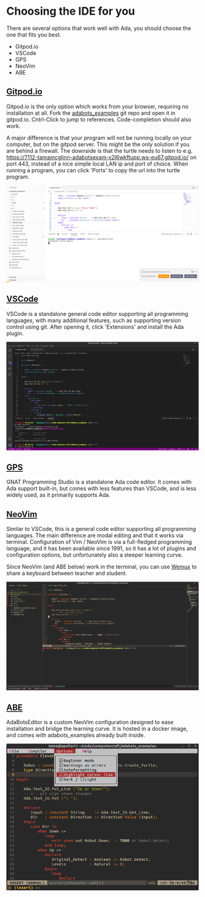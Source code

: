 # Choosing the IDE for you

There are several options that work well with Ada, you should choose the one that fits you best.

- Gitpod.io
- VSCode
- GPS
- NeoVim
- ABE

## [Gitpod.io](https://gitpod.io/)

Gitpod.io is the only option which works from your browser, requiring no installation at all.
Fork the [adabots_examples](https://github.com/TamaMcGlinn/adabots_examples) git repo and open it
in gitpod.io. Cntrl-Click to jump to references. Code-completion should also work.

A major difference is that your program will not be running locally on your computer, but on the gitpod
server. This might be the only solution if you are behind a firewall. The downside is that the turtle
needs to listen to e.g. https://7112-tamamcglinn-adabotsexam-x2l6wkftupp.ws-eu67.gitpod.io/ on port 443,
instead of a nice simple local LAN ip and port of choice. When running a program, you can click 'Ports'
to copy the url into the turtle program.

![](editor_screenshots/gitpod.png)

## [VSCode](https://code.visualstudio.com/)

VSCode is a standalone general code editor supporting all programming languages, with many additional
features, such as supporting version control using git. After opening it, click 'Extensions' and install the Ada plugin.

![](editor_screenshots/vscode.png)

## [GPS](https://www.adacore.com/gnatpro/toolsuite/gnatstudio)

GNAT Programming Studio is a standalone Ada code editor. It comes with Ada support built-in, but comes with less features than VSCode, 
and is less widely used, as it primarily supports Ada.

## [NeoVim](https://neovim.io/)

Similar to VSCode, this is a general code editor supporting all programming languages. The main difference are modal editing
and that it works via terminal. Configuration of Vim / NeoVim is via a full-fledged programming language, and it has been available
since 1991, so it has a lot of plugins and configuration options, but unfortunately also a steeper learning curve.

Since NeoVim (and ABE below) work in the terminal, you can use [Wemux](https://github.com/zolrath/wemux) to share a keyboard between teacher and student.

![](editor_screenshots/neovim.png)

## [ABE](https://github.com/TamaMcGlinn/adabots_editor)

AdaBotsEditor is a custom NeoVim configuration designed to ease installation and bridge the learning curve. It is hosted in a docker image,
and comes with adabots_examples already built inside.

![](editor_screenshots/abe.png)
